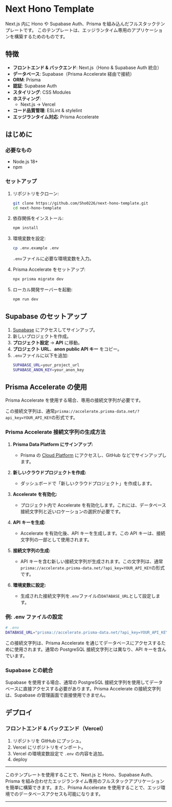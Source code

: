 # Next Hono Template

Next.js 内に Hono や Supabase Auth、Prisma を組み込んだフルスタックテンプレートです。
このテンプレートは、エッジランタイム専用のアプリケーションを構築するためのものです。

## 特徴

- **フロントエンド & バックエンド**: Next.js（Hono & Supabase Auth 統合）
- **データベース**: Supabase（Prisma Accelerate 経由で接続）
- **ORM**: Prisma
- **認証**: Supabase Auth
- **スタイリング**: CSS Modules
- **ホスティング**:
  - Next.js → Vercel
- **コード品質管理**: ESLint & stylelint
- **エッジランタイム対応**: Prisma Accelerate

## はじめに

### 必要なもの

- Node.js 18+
- npm

### セットアップ

1. リポジトリをクローン:
   ```sh
   git clone https://github.com/Sho0226/next-hono-template.git
   cd next-hono-template
   ```
2. 依存関係をインストール:
   ```sh
   npm install
   ```
3. 環境変数を設定:

   ```sh
   cp .env.example .env
   ```

   `.env`ファイルに必要な環境変数を入力。

4. Prisma Accelerate をセットアップ:
   ```sh
   npx prisma migrate dev
   ```
5. ローカル開発サーバーを起動:
   ```sh
   npm run dev
   ```

## Supabase のセットアップ

1. [Supabase](https://supabase.com/) にアクセスしてサインアップ。
2. 新しいプロジェクトを作成。
3. **プロジェクト設定** → **API** に移動。
4. **プロジェクト URL**、**anon public API キー** をコピー。
5. `.env`ファイルに以下を追加:
   ```sh
   SUPABASE_URL=your_project_url
   SUPABASE_ANON_KEY=your_anon_key
   ```

## Prisma Accelerate の使用

Prisma Accelerate を使用する場合、専用の接続文字列が必要です。

この接続文字列は、通常`prisma://accelerate.prisma-data.net/?api_key=YOUR_API_KEY`の形式です。

### Prisma Accelerate 接続文字列の生成方法

1. **Prisma Data Platform にサインアップ:**

   - Prisma の [Cloud Platform](https://console.prisma.io/) にアクセスし、GitHub などでサインアップします。

2. **新しいクラウドプロジェクトを作成:**

   - ダッシュボードで「新しいクラウドプロジェクト」を作成します。

3. **Accelerate を有効化:**

   - プロジェクト内で Accelerate を有効化します。これには、データベース接続文字列と近いロケーションの選択が必要です。

4. **API キーを生成:**

   - Accelerate を有効化後、API キーを生成します。この API キーは、接続文字列の一部として使用されます。

5. **接続文字列の生成:**

   - API キーを含む新しい接続文字列が生成されます。この文字列は、通常`prisma://accelerate.prisma-data.net/?api_key=YOUR_API_KEY`の形式です。

6. **環境変数に設定:**
   - 生成された接続文字列を`.env`ファイルの`DATABASE_URL`として設定します。

### 例: .env ファイルの設定

```bash
# .env
DATABASE_URL="prisma://accelerate.prisma-data.net/?api_key=YOUR_API_KEY"
```

この接続文字列は、Prisma Accelerate を通じてデータベースにアクセスするために使用されます。通常の PostgreSQL 接続文字列とは異なり、API キーを含んでいます。

### Supabase との統合

Supabase を使用する場合、通常の PostgreSQL 接続文字列を使用してデータベースに直接アクセスする必要があります。Prisma Accelerate の接続文字列は、Supabase の管理画面で直接使用できません。

## デプロイ

### フロントエンド & バックエンド（Vercel）

1. リポジトリを GitHub にプッシュ。
2. Vercel にリポジトリをインポート。
3. Vercel の環境変数設定で `.env` の内容を追加。
4. deploy

---

このテンプレートを使用することで、Next.js と Hono、Supabase Auth、Prisma を組み合わせたエッジランタイム専用のフルスタックアプリケーションを簡単に構築できます。また、Prisma Accelerate を使用することで、エッジ環境でのデータベースアクセスも可能になります。

---
